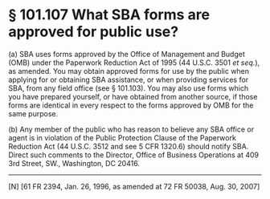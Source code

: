 # § 101.107   What SBA forms are approved for public use?

(a) SBA uses forms approved by the Office of Management and Budget (OMB) under the Paperwork Reduction Act of 1995 (44 U.S.C. 3501 *et seq.*), as amended. You may obtain approved forms for use by the public when applying for or obtaining SBA assistance, or when providing services for SBA, from any field office (see § 101.103). You may also use forms which you have prepared yourself, or have obtained from another source, if those forms are identical in every respect to the forms approved by OMB for the same purpose. 


(b) Any member of the public who has reason to believe any SBA office or agent is in violation of the Public Protection Clause of the Paperwork Reduction Act (44 U.S.C. 3512 and see 5 CFR 1320.6) should notify SBA. Direct such comments to the Director, Office of Business Operations at 409 3rd Street, SW., Washington, DC 20416. 



---

[N] [61 FR 2394, Jan. 26, 1996, as amended at 72 FR 50038, Aug. 30, 2007]




